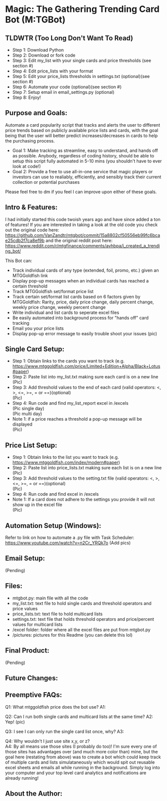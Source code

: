 # Magic: The Gathering Trending Card Bot (M:TGBot)
## TLDWTR (Too Long Don't Want To Read)
* Step 1: Download Python
* Step 2: Download or fork code
* Step 3: Edit my_list with your single cards and price thresholds (see section #)
* Step 4: Edit price_lists with your format
* Step 5: Edit your price_lists thresholds in settings.txt (optional)(see section #)
* Step 6: Automate your code (optional)(see section #)
* Step 7: Setup email in email_settings.py (optional)
* Step 8: Enjoy!

## Purpose and Goals:
   
Automate a card popularity script that tracks and alerts the user to different price trends based on publicly available price lists and cards, with the goal being that the user will better predict increases/decreases in cards to help the purchasing process.

* Goal 1: Make tracking as streamline, easy to understand, and hands off as possible. Anybody, regardless of coding history, should be able to setup this script fully automated in 5-10 mins (you shouldn't have to ever look at code!)
* Goal 2: Provide a free to use  all-in-one service that magic players or investors can use to realiably, efficiently, and sensibly track their current collection or potential purchases

Please feel free to dm if you feel I can improve upon either of these goals.

## Intro & Features:
I had initially started this code twoish years ago and have since added a ton of features! If you are interested in taking a look at the old code you check out the original code here:  https://github.com/VanZandtr/mtgbot/commit/15a8802cf50556eb99fc6bcae25cdb2f7ca8ef9b and the original reddit post here: https://www.reddit.com/r/mtgfinance/comments/avhbpa/i_created_a_trending_bot/

This Bot can:
* Track individual cards of any type (extended, foil, promo, etc.) given an MTGGoldfish link
* Display pop-up messages when an individual cards has reached a certain threshold
* Track MTGGoldfish set/format price list
* Track certain set/format list cards based on 6 factors given by MTGGoldfish: Rarity, price, daily price change, daily percent change, weekly price change, weekly percent change
* Write individual and list cards to seperate excel files
* Be easily automated into background process for "hands off" card tracking
* Email you your price lists
* Display pop-up error message to easily trouble shoot your issues
(pic)

## Single Card Setup:
   * Step 1: Obtain links to the cards you want to track (e.g. https://www.mtggoldfish.com/price/Limited+Edition+Alpha/Black+Lotus#paper)  
   * Step 2: Paste list into my_list.txt making sure each card is on a new line  
   (Pic)  
   * Step 3: Add threshold values to the end of each card (valid operators: <, >, <=, >=, = or ==)(optional)  
   (Pic)  
   * Step 4: Run code and find my_list_report excel in /excels  
   (Pic single day)  
   (Pic multi day)  
   * Note 1: if a price reaches a threshold a pop-up message will be displayed  
   (Pic)  
   
## Price List Setup:
   * Step 1: Obtain links to the list you want to track (e.g. https://www.mtggoldfish.com/index/modern#paper)  
   * Step 2: Paste list into price_lists.txt making sure each list is on a new line  
   (Pic)  
   * Step 3: Add threshold values to the setting.txt file (valid operators: <, >, <=, >=, = or ==)(optional)  
   (Pic)  
   * Step 4: Run code and find excel in /excels  
   * Note 1: If a card does not adhere to the settings you provide it will not show up in the excel file  
   (Pic)   

 ## Automation Setup (Windows):
   Refer to link on how to automate a .py file with Task Scheduler:  
   https://www.youtube.com/watch?v=n2Cr_YRQk7o
   (Add pics)
 
 ## Email Setup:
   (Pending)
   
 ## Files:
 * mtgbot.py: main file with all the code
 * my_list.txt: text file to hold single cards and threshold operators and price values
 * price_lists.txt: text file to hold multicard lists
 * settings.txt: text file that holds threshold operators and price/percent values for multicard lists
 * /excel folder: folder where all the excel files are put from mtgbot.py
 * /pictures: pictures for this Readme (you can delete this lol)
 
 ## Final Product:
   (Pending)
  
## Future Changes:

## Preemptive FAQs:
Q1: What mtggoldfish price does the bot use?
A1:

Q2: Can I run both single cards and multicard lists at the same time?
A2: Yep!
(pic)

Q3: I see I can only run the single card list once, why?
A3:

Q4: Why wouldn't I just use site x,y, or z?  
A4: By all means use those sites (I probably do too)! I'm sure every one of those sites has advantages over (and much more color than) mine, but the goal here (restating from above) was to create a bot which could keep track of multiple cards and lists simulataneously which would spit out reusable excel sheets and emails all while running in the background. Simply log into your computer and your top level card analytics and notifications are already running!  

## About the Author:
